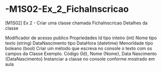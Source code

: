 # -M1S02-Ex_2_FichaInscricao

[M1S02] Ex 2 - Criar uma classe chamada FichaInscricao
Detalhes da classe

Modificador de acesso publico
Propriedades
Id tipo inteiro (int)
Nome tipo texto (string)
DataNascimento tipo DataHora (datetime)
MenorIdade tipo boleano (bool)
Criar um método que escreva no console o texto com os campos da Classe
Exemplo. Código {Id}, Nome {Nome}, Data Nascimento {DataNascimento}
Instanciar a classe no console conforme mostrado em aula
